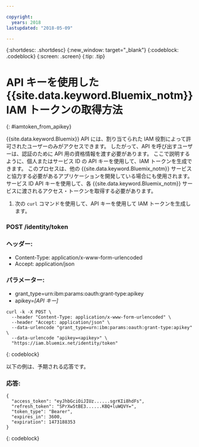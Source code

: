 ```yaml
---

copyright:
  years: 2018
lastupdated: "2018-05-09"

---
```



{:shortdesc: .shortdesc}
{:new_window: target="_blank"}
{:codeblock: .codeblock}
{:screen: .screen}
{:tip: .tip}

# API キーを使用した {{site.data.keyword.Bluemix_notm}} IAM トークンの取得方法
{: #iamtoken_from_apikey}

{{site.data.keyword.Bluemix}} API には、割り当てられた IAM 役割によって許可されたユーザーのみがアクセスできます。 したがって、API を呼び出すユーザーは、認証のために API 用の資格情報を渡す必要があります。 ここで説明するように、個人またはサービス ID の API キーを使用して、IAM トークンを生成できます。 このプロセスは、他の {{site.data.keyword.Bluemix_notm}} サービスと協力する必要があるアプリケーションを開発している場合にも使用されます。 サービス ID API キーを使用して、各 {{site.data.keyword.Bluemix_notm}} サービスに渡されるアクセス・トークンを取得する必要があります。

1. 次の `curl` コマンドを使用して、API キーを使用して IAM トークンを生成します。

### POST /identity/token

### ヘッダー:
  - Content-Type: application/x-www-form-urlencoded
  - Accept: application/json

### パラメーター:
  - grant_type=urn:ibm:params:oauth:grant-type:apikey
  - apikey=*[API キー]*

```
curl -k -X POST \
  --header "Content-Type: application/x-www-form-urlencoded" \
  --header "Accept: application/json" \
  --data-urlencode "grant_type=urn:ibm:params:oauth:grant-type:apikey" \
  --data-urlencode "apikey=<apikey>" \
  "https://iam.bluemix.net/identity/token"
```
{: codeblock}

以下の例は、予期される応答です。

### 応答:

```
{
  "access_token": "eyJhbGciOiJIUz......sgrKIi8hdFs",
  "refresh_token": "SPrXw5tBE3......KBQ+luWQVY=",
  "token_type": "Bearer",
  "expires_in": 3600,
  "expiration": 1473188353
}
```
{: codeblock}

